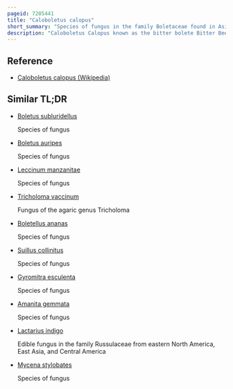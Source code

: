 ```yaml
---
pageid: 7205441
title: "Caloboletus calopus"
short_summary: "Species of fungus in the family Boletaceae found in Asia, Northern Europe and North America"
description: "Caloboletus Calopus known as the bitter bolete Bitter Beech Bolete or scarlet-stemmed Bolete is a Fungus of the bolete Family found in asia northern Europe and North America. The Stout Fruit Bodies are in Summer and Autumn in coniferous and deciduous Woodland and are attractively coloured with a Beige to olive Cap up to 15 Cm across yellow Pores and a Reddish Stipe up to 15cm long and 5 Cm wide. The pale yellow flesh stains blue when broken or bruised."
---
```


## Reference

- [Caloboletus calopus (Wikipedia)](https://en.wikipedia.org/?curid=7205441)

## Similar TL;DR

- [Boletus subluridellus](/tldr/en/boletus-subluridellus)

  Species of fungus

- [Boletus auripes](/tldr/en/boletus-auripes)

  Species of fungus

- [Leccinum manzanitae](/tldr/en/leccinum-manzanitae)

  Species of fungus

- [Tricholoma vaccinum](/tldr/en/tricholoma-vaccinum)

  Fungus of the agaric genus Tricholoma

- [Boletellus ananas](/tldr/en/boletellus-ananas)

  Species of fungus

- [Suillus collinitus](/tldr/en/suillus-collinitus)

  Species of fungus

- [Gyromitra esculenta](/tldr/en/gyromitra-esculenta)

  Species of fungus

- [Amanita gemmata](/tldr/en/amanita-gemmata)

  Species of fungus

- [Lactarius indigo](/tldr/en/lactarius-indigo)

  Edible fungus in the family Russulaceae from eastern North America, East Asia, and Central America

- [Mycena stylobates](/tldr/en/mycena-stylobates)

  Species of fungus

